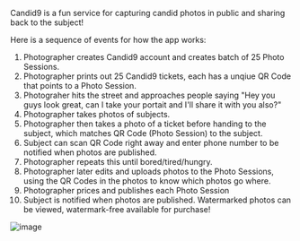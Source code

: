 Candid9 is a fun service for capturing candid photos in public and sharing back to the subject!

Here is a sequence of events for how the app works:

1. Photographer creates Candid9 account and creates batch of 25 Photo Sessions.
2. Photographer prints out 25 Candid9 tickets, each has a unqiue QR Code that points to a Photo Session.
3. Photograher hits the street and approaches people saying "Hey you guys look great, can I take your portait and I'll share it with you also?"
4. Photographer takes photos of subjects.
5. Photographer then takes a photo of a ticket before handing to the subject, which matches QR Code (Photo Session) to the subject.
6. Subject can scan QR Code right away and enter phone number to be notified when photos are published.
7. Photographer repeats this until bored/tired/hungry.
8. Photographer later edits and uploads photos to the Photo Sessions, using the QR Codes in the photos to know which photos go where.
9. Photographer prices and publishes each Photo Session
10. Subject is notified when photos are published. Watermarked photos can be viewed, watermark-free available for purchase!








![image](https://github.com/user-attachments/assets/455d0b0e-219e-4357-ad28-ba8ea8c21fad)
